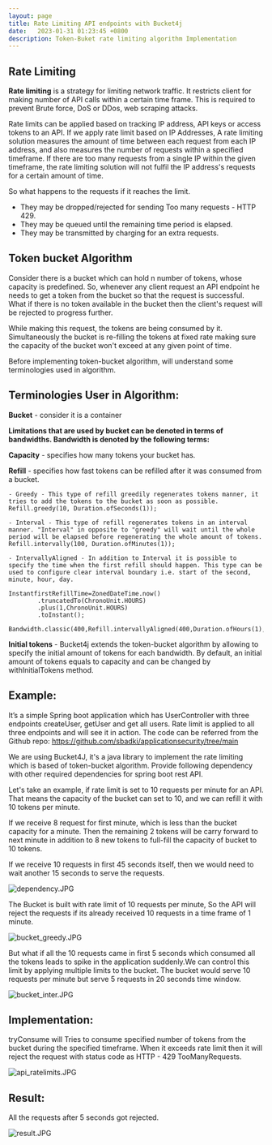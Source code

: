 ```yaml
---
layout: page
title: Rate Limiting API endpoints with Bucket4j
date:   2023-01-31 01:23:45 +0800
description: Token-Buket rate limiting algorithm Implementation
---
```


## Rate Limiting 

**Rate limiting** is a strategy for limiting network traffic. It restricts client for making number of API calls within 
a certain time frame. This is required to prevent Brute force, DoS or DDos, web scraping attacks.

Rate limits can be applied based on tracking IP address, API keys or access tokens to an API. If we apply rate limit
based on IP Addresses, A rate limiting solution measures the amount of time between each request from each IP address,
and also measures the number of requests within a specified timeframe. If there are too many requests from a single IP
within the given timeframe, the rate limiting solution will not fulfil the IP address's requests for a certain amount
of time. 

So what happens to the requests if it reaches the limit.

- They may be dropped/rejected for sending Too many requests - HTTP 429.
- They may be queued until the remaining time period is elapsed.
- They may be transmitted by charging for an extra requests. 

## Token bucket Algorithm

Consider there is a bucket which can hold n number of tokens, whose capacity is predefined. So, whenever any client 
request an API endpoint he needs to get a token from the bucket so that the request is successful. What if there is no 
token available in the bucket then the client's request will be rejected to progress further.

While making this request, the tokens are being consumed by it. Simultaneously the bucket is re-filling the tokens at 
fixed rate making sure the capacity of the bucket won't exceed at any given point of time.

Before implementing token-bucket algorithm, will understand some terminologies used in algorithm.

## Terminologies User in Algorithm: 

**Bucket** - consider it is a container

**Limitations that are used by bucket can be denoted in terms of bandwidths. Bandwidth is denoted by the following terms:**

**Capacity** - specifies how many tokens your bucket has.

**Refill** - specifies how fast tokens can be refilled after it was consumed from a bucket.

	- Greedy - This type of refill greedily regenerates tokens manner, it tries to add the tokens to the bucket as soon as possible.
    Refill.greedy(10, Duration.ofSeconds(1));
	
	- Interval - This type of refill regenerates tokens in an interval manner. "Interval" in opposite to "greedy" will wait until the whole period will be elapsed before regenerating the whole amount of tokens.
    Refill.intervally(100, Duration.ofMinutes(1));
	
	- IntervallyAligned - In addition to Interval it is possible to specify the time when the first refill should happen. This type can be used to configure clear interval boundary i.e. start of the second, minute, hour, day. 
	
    InstantfirstRefillTime=ZonedDateTime.now()
			.truncatedTo(ChronoUnit.HOURS)
			.plus(1,ChronoUnit.HOURS)
			.toInstant();
		
	Bandwidth.classic(400,Refill.intervallyAligned(400,Duration.ofHours(1),firstRefillTime,true));
	
**Initial tokens** - Bucket4j extends the token-bucket algorithm by allowing to specify the initial amount of tokens for 
each bandwidth. By default, an initial amount of tokens equals to capacity and can be changed by withInitialTokens method. 

## Example:

It’s a simple Spring boot application which has UserController with three endpoints createUser, getUser and get all users. 
Rate limit is applied to all three endpoints and will see it in action.  The code can be referred from the 
Github repo: https://github.com/sbadki/applicationsecurity/tree/main

We are using Bucket4J, it's a java library to implement the rate limiting which is based of token-bucket algorithm.
Provide following dependency with other required dependencies for spring boot rest API.

Let's take an example, if rate limit is set to 10 requests per minute for an API. That means the capacity of the bucket
can set to 10, and we can refill it with 10 tokens per minute.

If we receive 8 request for first minute, which is less than the bucket capacity for a minute. Then the remaining 2
tokens will be carry forward to next minute in addition to 8 new tokens to full-fill the capacity of bucket to 10 tokens.

If we receive 10 requests in first 45 seconds itself, then we would need to wait another 15 seconds to serve the requests.
 

![dependency.JPG](https://sbadki.github.io/applicationsecurity/assets/img/ratelimit/dependency.JPG)


The Bucket is built with rate limit of 10 requests per minute, So the API will reject the requests if its already received 
10 requests in a time frame of 1 minute.

![bucket_greedy.JPG](https://sbadki.github.io/applicationsecurity/assets/img/ratelimit/bucket_greedy.JPG)


But what if all the 10 requests came in first 5 seconds which consumed all the tokens leads to spike in the application
suddenly.We can control this limit by applying multiple limits to the bucket. The bucket would serve 10 requests per 
minute but serve 5 requests in 20 seconds time window.

![bucket_inter.JPG](https://sbadki.github.io/applicationsecurity/assets/img/ratelimit/bucket_inter.JPG)


## Implementation:

tryConsume will Tries to consume specified number of tokens from the bucket during the specified timeframe.
When it exceeds rate limit then it will reject the request with status code as HTTP - 429 TooManyRequests. 

![api_ratelimits.JPG](https://sbadki.github.io/applicationsecurity/assets/img/ratelimit/api_ratelimits.JPG)


## Result:

All the requests after 5 seconds got rejected.


![result.JPG](https://sbadki.github.io/applicationsecurity/assets/img/ratelimit/result.JPG)


